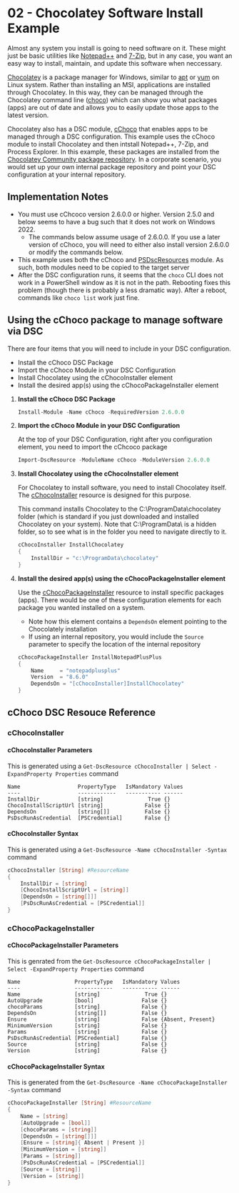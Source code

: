 # 02 - Chocolatey Software Install Example

Almost any system you install is going to need software on it.  These might just be basic utilities like [Notepad++](https://notepad-plus-plus.org/) and [7-Zip](https://7-zip.org/), but in any case, you want an easy way to install, maintain, and update this software when neccessary.

[Chocolatey](https://docs.chocolatey.org/en-us/) is a package manager for Windows, similar to [apt](https://en.wikipedia.org/wiki/APT_(software)) or [yum](https://en.wikipedia.org/wiki/Yum_(software)) on Linux system.  Rather than installing an MSI, applications are installed through Chocolatey.  In this way, they can be managed through the Chocolatey command line ([choco](https://docs.chocolatey.org/en-us/choco/commands/)) which can show you what packages (apps) are out of date and allows you to easily update those apps to the latest version.

Chocolatey also has a DSC module, [cChoco](https://docs.chocolatey.org/en-us/features/integrations#powershell-dsc) that enables apps to be managed through a DSC configuration.  This example uses the cChoco module to install Chocolatey and then intstall Notepad++, 7-Zip, and Process Explorer.  In this example, these packages are installed from the [Chocolatey Community package repository](https://community.chocolatey.org/packages).  In a corporate scenario, you would set up your own internal package repository and point your DSC configuration at your internal repository.

## Implementation Notes

- You must use cChcoco version 2.6.0.0 or higher.  Version 2.5.0 and below seems to have a bug such that it does not work on Windows 2022.
  - The commands below assume usage of 2.6.0.0.  If you use a later version of cChoco, you will need to either also install version 2.6.0.0 or modify the commands below.
- This example uses both the cChoco and [PSDscResources](https://github.com/PowerShell/PSDscResources) module.  As such, both modules need to be copied to the target server
- After the DSC configuration runs, it seems that the `choco` CLI does not work in a PowerShell window as it is not in the path.  Rebooting fixes this problem (though there is probably a less dramatic way).  After a reboot, commands like `choco list` work just fine.

## Using the cChoco package to manage software via DSC

There are four items that you will need to include in your DSC configuration.

- Install the cChoco DSC Package
- Import the cChoco Module in your DSC Configuration
- Install Chocolatey using the cChocoInstaller element
- Install the desired app(s) using the cChocoPackageInstaller element

1. **Install the cChoco DSC Package**

    ```PowerShell
    Install-Module -Name cChoco -RequiredVersion 2.6.0.0
    ```

2. **Import the cChoco Module in your DSC Configuration**

    At the top of your DSC Configuration, right after you configuration element, you need to import the cChcoco package

    ```PowerShell
    Import-DscResource -ModuleName cChoco -ModuleVersion 2.6.0.0
    ```

3. **Install Chocolatey using the cChocoInstaller element**

    For Chocolatey to install software, you need to install Chocolatey itself.  The [cChocoInstaller](#cchocoinstaller) resource is designed for this purpose.

    This command installs Chocolatey to the C:\ProgramData\chocolatey folder (which is standard if you just downloaded and installed Chocolatey on your system).  Note that C:\ProgramData\ is a hidden folder, so to see what is in the folder you need to navigate directly to it.

    ```PowerShell
    cChocoInstaller InstallChocolatey
    {
        InstallDir = "c:\ProgramData\chocolatey"
    }
    ```

4. **Install the desired app(s) using the cChocoPackageInstaller element**

    Use the [cChocoPackageInstaller](#cchocopackageinstaller) resource to install specific packages (apps).  There would be one of these configuration elements for each package you wanted installed on a system.

    - Note how this element contains a `DependsOn` element pointing to the Chocolately installation
    - If using an internal repository, you would include the `Source` parameter to specify the location of the internal repository

    ```PowerShell
    cChocoPackageInstaller InstallNotepadPlusPlus
    {
        Name     = "notepadplusplus"
        Version  = "8.6.0"
        DependsOn = "[cChocoInstaller]InstallChocolatey"
    }
    ```

## cChoco DSC Resouce Reference

### cChocoInstaller

#### cChocoInstaller Parameters

This is generated using a `Get-DscResource cChocoInstaller | Select -ExpandProperty Properties` command

```Text
Name                  PropertyType   IsMandatory Values
----                  ------------   ----------- ------
InstallDir            [string]              True {}
ChocoInstallScriptUrl [string]             False {}
DependsOn             [string[]]           False {}
PsDscRunAsCredential  [PSCredential]       False {}
```

#### cChocoInstaller Syntax

This is generated using a `Get-DscResource -Name cChocoInstaller -Syntax` command

```PowerShell
cChocoInstaller [String] #ResourceName
{                                                                                                                           
    InstallDir = [string]
    [ChocoInstallScriptUrl = [string]]
    [DependsOn = [string[]]]
    [PsDscRunAsCredential = [PSCredential]]
}
```

### cChocoPackageInstaller

#### cChocoPackageInstaller Parameters

This is genrated from the `Get-DscResource cChocoPackageInstaller | Select -ExpandProperty Properties` command

```Text
Name                 PropertyType   IsMandatory Values
----                 ------------   ----------- ------
Name                 [string]              True {}
AutoUpgrade          [bool]               False {}
chocoParams          [string]             False {}
DependsOn            [string[]]           False {}
Ensure               [string]             False {Absent, Present}
MinimumVersion       [string]             False {}
Params               [string]             False {}
PsDscRunAsCredential [PSCredential]       False {}
Source               [string]             False {}
Version              [string]             False {}
```

#### cChocoPackageInstaller Syntax

This is generated from the `Get-DscResource -Name cChocoPackageInstaller -Syntax` command

```PowerShell
cChocoPackageInstaller [String] #ResourceName
{                                                                                                                           
    Name = [string]                                                                                                         
    [AutoUpgrade = [bool]]
    [chocoParams = [string]]
    [DependsOn = [string[]]]
    [Ensure = [string]{ Absent | Present }]
    [MinimumVersion = [string]]
    [Params = [string]]
    [PsDscRunAsCredential = [PSCredential]]
    [Source = [string]]
    [Version = [string]]
}
```
